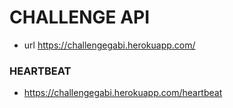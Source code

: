 # CHALLENGE API

- url https://challengegabi.herokuapp.com/

### HEARTBEAT
- https://challengegabi.herokuapp.com/heartbeat